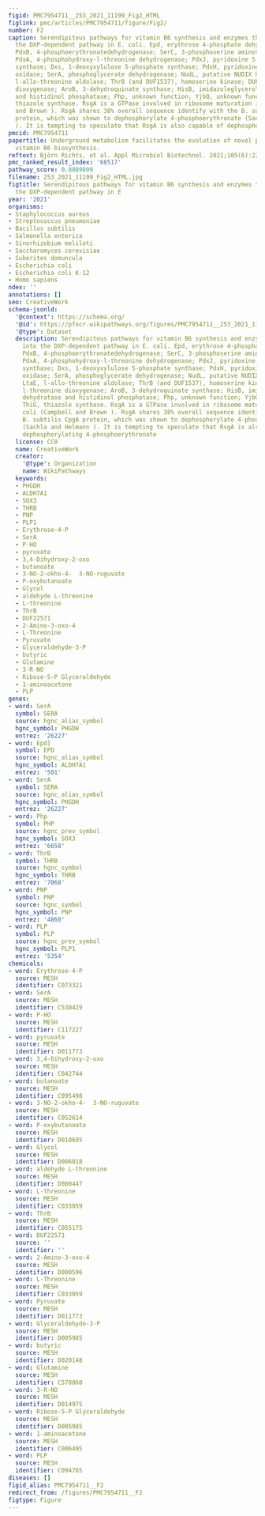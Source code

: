 ```yaml
---
figid: PMC7954711__253_2021_11199_Fig2_HTML
figlink: pmc/articles/PMC7954711/figure/Fig2/
number: F2
caption: Serendipitous pathways for vitamin B6 synthesis and enzymes that feed into
  the DXP-dependent pathway in E. coli. Epd, erythrose 4-phosphate dehydrogenase;
  PdxB, 4-phosphoerythronatedehydrogenase; SerC, 3-phosphoserine aminotransferase;
  PdxA, 4-phosphohydroxy-l-threonine dehydrogenase; PdxJ, pyridoxine 5′-phosphate
  synthase; Dxs, 1-deoxyxylulose 5-phosphate synthase; PdxH, pyridoxine 5′-phosphate
  oxidase; SerA, phosphoglycerate dehydrogenase; NudL, putative NUDIX hydrolase; LtaE,
  l-allo-threonine aldolase; ThrB (and DUF1537), homoserine kinase; DUF2257, l-threonine
  dioxygenase; AroB, 3-dehydroquinate synthase; HisB, imidazoleglycerolphosphate dehydratase
  and histidinol phosphatase; Php, unknown function; YjbQ, unknown function; ThiG,
  thiazole synthase. RsgA is a GTPase involved in ribosome maturation in E. coli (Campbell
  and Brown ). RsgA shares 38% overall sequence identify with the B. subtilis CpgA
  protein, which was shown to dephosphorylate 4-phosphoerythronate (Sachla and Helmann
  ). It is tempting to speculate that RsgA is also capable of dephosphorylating 4-phosphoerythronate
pmcid: PMC7954711
papertitle: Underground metabolism facilitates the evolution of novel pathways for
  vitamin B6 biosynthesis.
reftext: Björn Richts, et al. Appl Microbiol Biotechnol. 2021;105(6):2297-2305.
pmc_ranked_result_index: '68517'
pathway_score: 0.8889809
filename: 253_2021_11199_Fig2_HTML.jpg
figtitle: Serendipitous pathways for vitamin B6 synthesis and enzymes that feed into
  the DXP-dependent pathway in E
year: '2021'
organisms:
- Staphylococcus aureus
- Streptococcus pneumoniae
- Bacillus subtilis
- Salmonella enterica
- Sinorhizobium meliloti
- Saccharomyces cerevisiae
- Suberites domuncula
- Escherichia coli
- Escherichia coli K-12
- Homo sapiens
ndex: ''
annotations: []
seo: CreativeWork
schema-jsonld:
  '@context': https://schema.org/
  '@id': https://pfocr.wikipathways.org/figures/PMC7954711__253_2021_11199_Fig2_HTML.html
  '@type': Dataset
  description: Serendipitous pathways for vitamin B6 synthesis and enzymes that feed
    into the DXP-dependent pathway in E. coli. Epd, erythrose 4-phosphate dehydrogenase;
    PdxB, 4-phosphoerythronatedehydrogenase; SerC, 3-phosphoserine aminotransferase;
    PdxA, 4-phosphohydroxy-l-threonine dehydrogenase; PdxJ, pyridoxine 5′-phosphate
    synthase; Dxs, 1-deoxyxylulose 5-phosphate synthase; PdxH, pyridoxine 5′-phosphate
    oxidase; SerA, phosphoglycerate dehydrogenase; NudL, putative NUDIX hydrolase;
    LtaE, l-allo-threonine aldolase; ThrB (and DUF1537), homoserine kinase; DUF2257,
    l-threonine dioxygenase; AroB, 3-dehydroquinate synthase; HisB, imidazoleglycerolphosphate
    dehydratase and histidinol phosphatase; Php, unknown function; YjbQ, unknown function;
    ThiG, thiazole synthase. RsgA is a GTPase involved in ribosome maturation in E.
    coli (Campbell and Brown ). RsgA shares 38% overall sequence identify with the
    B. subtilis CpgA protein, which was shown to dephosphorylate 4-phosphoerythronate
    (Sachla and Helmann ). It is tempting to speculate that RsgA is also capable of
    dephosphorylating 4-phosphoerythronate
  license: CC0
  name: CreativeWork
  creator:
    '@type': Organization
    name: WikiPathways
  keywords:
  - PHGDH
  - ALDH7A1
  - SOX3
  - THRB
  - PNP
  - PLP1
  - Erythrose-4-P
  - SerA
  - P-HO
  - pyruvate
  - 3,4-Dihydroxy-2-oxo
  - butanoate
  - 3-NO-2-okho-4-  3-NO-ruguvate
  - P-oxybutanoate
  - Glycol
  - aldehyde L-threonine
  - L-threonine
  - ThrB
  - DUF22571
  - 2-Amino-3-oxo-4
  - L-Threonine
  - Pyruvate
  - Glyceraldehyde-3-P
  - butyric
  - Glutamine
  - 3-R-NO
  - Ribose-5-P Glyceraldehyde
  - 1-aminoacetone
  - PLP
genes:
- word: SerA
  symbol: SERA
  source: hgnc_alias_symbol
  hgnc_symbol: PHGDH
  entrez: '26227'
- word: Epd]
  symbol: EPD
  source: hgnc_alias_symbol
  hgnc_symbol: ALDH7A1
  entrez: '501'
- word: SerA
  symbol: SERA
  source: hgnc_alias_symbol
  hgnc_symbol: PHGDH
  entrez: '26227'
- word: Php
  symbol: PHP
  source: hgnc_prev_symbol
  hgnc_symbol: SOX3
  entrez: '6658'
- word: ThrB
  symbol: THRB
  source: hgnc_symbol
  hgnc_symbol: THRB
  entrez: '7068'
- word: PNP
  symbol: PNP
  source: hgnc_symbol
  hgnc_symbol: PNP
  entrez: '4860'
- word: PLP
  symbol: PLP
  source: hgnc_prev_symbol
  hgnc_symbol: PLP1
  entrez: '5354'
chemicals:
- word: Erythrose-4-P
  source: MESH
  identifier: C073321
- word: SerA
  source: MESH
  identifier: C530429
- word: P-HO
  source: MESH
  identifier: C117227
- word: pyruvate
  source: MESH
  identifier: D011773
- word: 3,4-Dihydroxy-2-oxo
  source: MESH
  identifier: C042744
- word: butanoate
  source: MESH
  identifier: C095498
- word: 3-NO-2-okho-4-  3-NO-ruguvate
  source: MESH
  identifier: C052614
- word: P-oxybutanoate
  source: MESH
  identifier: D010695
- word: Glycol
  source: MESH
  identifier: D006018
- word: aldehyde L-threonine
  source: MESH
  identifier: D000447
- word: L-threonine
  source: MESH
  identifier: C033059
- word: ThrB
  source: MESH
  identifier: C055175
- word: DUF22571
  source: ''
  identifier: ''
- word: 2-Amino-3-oxo-4
  source: MESH
  identifier: D000596
- word: L-Threonine
  source: MESH
  identifier: C033059
- word: Pyruvate
  source: MESH
  identifier: D011773
- word: Glyceraldehyde-3-P
  source: MESH
  identifier: D005985
- word: butyric
  source: MESH
  identifier: D020148
- word: Glutamine
  source: MESH
  identifier: C578860
- word: 3-R-NO
  source: MESH
  identifier: D014975
- word: Ribose-5-P Glyceraldehyde
  source: MESH
  identifier: D005985
- word: 1-aminoacetone
  source: MESH
  identifier: C006495
- word: PLP
  source: MESH
  identifier: C094765
diseases: []
figid_alias: PMC7954711__F2
redirect_from: /figures/PMC7954711__F2
figtype: Figure
---
```

